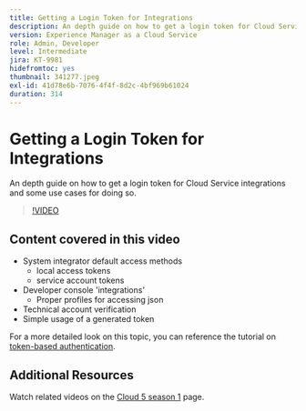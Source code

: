 ```yaml
---
title: Getting a Login Token for Integrations
description: An depth guide on how to get a login token for Cloud Service integrations and some use cases for doing so.
version: Experience Manager as a Cloud Service
role: Admin, Developer
level: Intermediate
jira: KT-9981
hidefromtoc: yes
thumbnail: 341277.jpeg
exl-id: 41d78e6b-7076-4f4f-8d2c-4bf969b61024
duration: 314
---
```

# Getting a Login Token for Integrations

An depth guide on how to get a login token for Cloud Service integrations and some use cases for doing so.

>[!VIDEO](https://video.tv.adobe.com/v/341277?quality=12&learn=on)

## Content covered in this video

+ System integrator default access methods
    + local access tokens
    + service account tokens
+ Developer console 'integrations'
    + Proper profiles for accessing json
+ Technical account verification
+ Simple usage of a generated token

For a more detailed look on this topic, you can reference the tutorial on [token-based authentication](/help/headless-tutorial/authentication/overview.md).

## Additional Resources

Watch related videos on the [Cloud 5 season 1](cloud5-season-1.md) page. 
